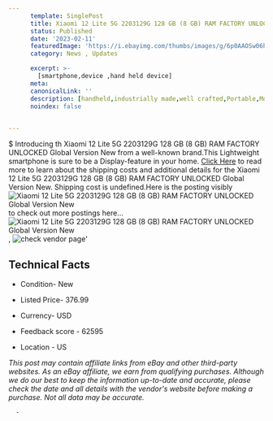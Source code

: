 ```yaml
---
      template: SinglePost
      title: Xiaomi 12 Lite 5G 2203129G 128 GB (8 GB) RAM FACTORY UNLOCKED Global Version New
      status: Published
      date: '2023-02-11'
      featuredImage: 'https://i.ebayimg.com/thumbs/images/g/6p0AAOSw06hjjvpz/s-l225.jpg'
      category: News , Updates

      excerpt: >-
        [smartphone,device ,hand held device]
      meta:
      canonicalLink: ''
      description: [handheld,industrially made,well crafted,Portable,Mobile,Compact,Convenient,Lightweight,Maneuverable,Man-portable,Miniature,Carriable,Hand-held,Light,Holdable,Transportable,Mobile device,Pocket-sized,On-the-go,Wireless,Cordless,Compact size,Convenient size, smartphone,device ,hand held device]
      noindex: false
      

---
```

$
      Introducing th Xiaomi 12 Lite 5G 2203129G 128 GB (8 GB) RAM FACTORY UNLOCKED Global Version New from a well-known brand.This Lightweight smartphone is sure to be a Display-feature in your home. [Click Here](https://www.ebay.com/itm/144916535027?hash=item21bdb2d6f3%3Ag%3A6p0AAOSw06hjjvpz&amdata=enc%3AAQAHAAAA4MPWzPRW%2BqeSkLjHnFl4gsTMg%2F09ceuH857p65Vx6Tdr2gd70Oj7OFzsNm9kkRLl4kntqra5csN6RGtGsx53S6khOBr8IYiwbA6KtxkNrulkWmc3zotdcp0kC7vPn9201PzDwWuCx%2BD26e9G7eNlFsoFeQFJ%2F0BXX71yVGNuf0OfqG%2B9aQ9rgg%2BaY2MRCU%2FsFPAtdsr4wdad0UfAcxp%2B5qtxEJHFgJuTZygzFuaSkp2srt6LDaO2bgNNO%2Ftbmm3%2Fh15cX3edBlzsJofHersBXZkFyI8K1uKkrwWsdVhSITAG&mkevt=1&mkcid=1&mkrid=711-53200-19255-0&campid=%253CePNCampaignId%253E&customid=%253CreferenceId%253E&toolid=10049) to read more to learn about the shipping costs and additional details for the Xiaomi 12 Lite 5G 2203129G 128 GB (8 GB) RAM FACTORY UNLOCKED Global Version New. Shipping cost is undefined.Here is the posting visibly ![Xiaomi 12 Lite 5G 2203129G 128 GB (8 GB) RAM FACTORY UNLOCKED Global Version New](https://i.ebayimg.com/thumbs/images/g/6p0AAOSw06hjjvpz/s-l225.jpg) to check out more postings here... ![Xiaomi 12 Lite 5G 2203129G 128 GB (8 GB) RAM FACTORY UNLOCKED Global Version New](https://i.ebayimg.com/images/g/6p0AAOSw06hjjvpz/s-l960.jpg), ![check vendor page]()'

      

 ## Technical Facts 



     
      

 - Condition- New 


      

 - Listed Price- 376.99 


      

 - Currency- USD 


      

 - Feedback score - 62595 


      

 - Location - US 


      
      

 *_This post may contain affiliate links from eBay and other third-party websites. As an eBay affiliate, we earn from qualifying purchases. Although we do our best to keep the information up-to-date and accurate, please check the date and all details with the vendor's website before making a purchase. Not all data may be accurate._*




      -

